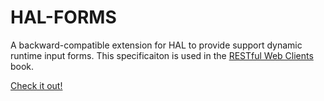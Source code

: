 # HAL-FORMS

A backward-compatible extension for HAL to provide support dynamic runtime input forms. This specificaiton is used in the [RESTful Web Clients](http://g.mamund.com/rwcbook) book.

[Check it out!](http://rwcbook.github.io/hal-forms/)
